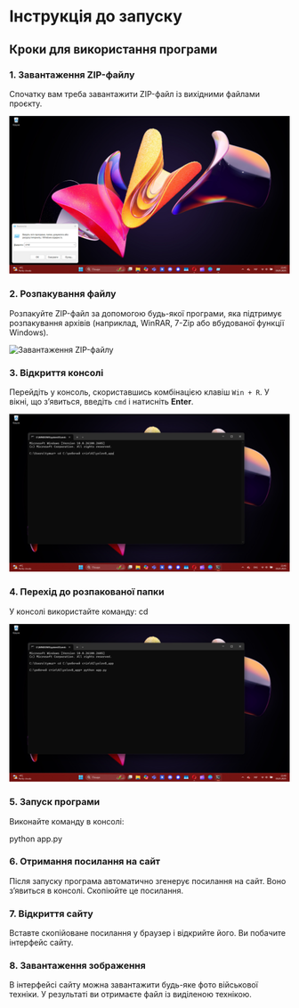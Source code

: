 # Інструкція до запуску

## Кроки для використання програми

### 1. Завантаження ZIP-файлу
Спочатку вам треба завантажити ZIP-файл із вихідними файлами проєкту.

![Завантаження ZIP-файлу](1.png)

### 2. Розпакування файлу
Розпакуйте ZIP-файл за допомогою будь-якої програми, яка підтримує розпакування архівів (наприклад, WinRAR, 7-Zip або вбудованої функції Windows).

![Завантаження ZIP-файлу](2(2).png) 

### 3. Відкриття консолі
Перейдіть у консоль, скориставшись комбінацією клавіш `Win + R`. У вікні, що з’явиться, введіть `cmd` і натисніть **Enter**.

![Відкриття консолі](2.png)

### 4. Перехід до розпакованої папки
У консолі використайте команду: cd

![Перехід до розпакованої папки](4.png)

### 5. Запуск програми
Виконайте команду в консолі:

python app.py

### 6. Отримання посилання на сайт
Після запуску програма автоматично згенерує посилання на сайт. Воно з’явиться в консолі. Скопіюйте це посилання.

### 7. Відкриття сайту
Вставте скопійоване посилання у браузер і відкрийте його. Ви побачите інтерфейс сайту.

### 8. Завантаження зображення

В інтерфейсі сайту можна завантажити будь-яке фото військової техніки. У результаті ви отримаєте файл із виділеною технікою.
